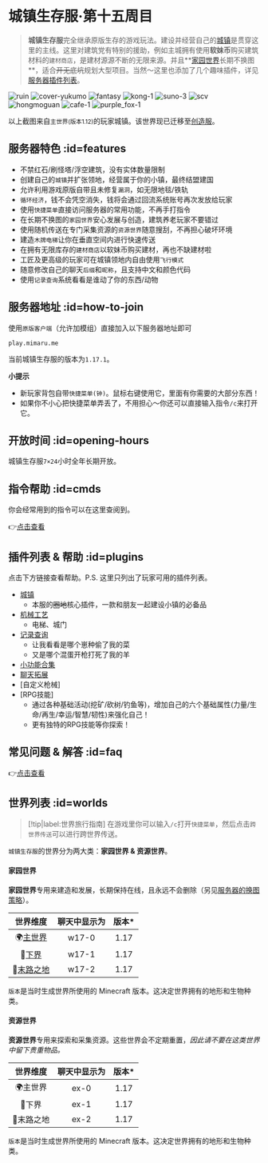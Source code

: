 # 城镇生存服·第十五周目



> **城镇生存服**完全继承原版生存的游戏玩法。建设并经营自己的[城镇](/plugins/towny.md)是贯穿这里的主线。这里对建筑党有特别的援助，例如主城拥有使用**软妹币**购买建筑材料的`建材商店`，是建材源源不断的无限来源。并且**[家园世界](#home_worlds)长期不换图**，适合~~开无底坑~~规划大型项目。当然～这里也添加了几个趣味插件，详见[服务器插件列表](#plugins)。

![ruin](https://mimaru-jp.oss-ap-northeast-1.aliyuncs.com/images/ruin.jpg ':class=img-small')
![cover-yukumo](https://mimaru-jp.oss-ap-northeast-1.aliyuncs.com/images/cover-yukumo-fixed.jpg ':class=img-small')
![fantasy](https://mimaru-jp.oss-ap-northeast-1.aliyuncs.com/images/fantasy.jpg ':class=img-small')
![kong-1](https://mimaru-jp.oss-ap-northeast-1.aliyuncs.com/images/kong-1.jpg ':class=img-small')
![suno-3](https://mimaru-jp.oss-ap-northeast-1.aliyuncs.com/images/suno-3.jpg ':class=img-small')
![scv](https://mimaru-jp.oss-ap-northeast-1.aliyuncs.com/images/scv.jpg ':class=img-small')
![hongmoguan](https://mimaru-jp.oss-ap-northeast-1.aliyuncs.com/images/hongmoguan.jpg ':class=img-small')
![cafe-1](https://mimaru-jp.oss-ap-northeast-1.aliyuncs.com/images/cafe-1.jpg ':class=img-small')
![purple_fox-1](https://mimaru-jp.oss-ap-northeast-1.aliyuncs.com/images/purple-fox-1.jpg ':class=img-small')

以上截图来自`主世界`<small>(版本1.12)</small>的玩家城镇。该世界现已迁移至[创造服](/mc-servers/creative.md)。

## 服务器特色 :id=features

- 不禁红石/刷怪塔/浮空建筑，没有实体数量限制
- 创建自己的`城镇`并扩张领地，经营属于你的小镇，最终结盟建国
- 允许利用游戏原版自带且未修复`漏洞`，如无限地毯/铁轨
- `循环经济`，钱不会凭空消失，钱将会通过回流系统账号再次发放给玩家
- 使用`快捷菜单`直接访问服务器的常用功能，不再手打指令
- 在长期不换图的`家园世界`安心发展与创造，建筑养老玩家不要错过
- 使用随机传送在专门采集资源的`资源世界`随意搜刮，不再担心破坏环境
- 建造`木牌电梯`让你在垂直空间内进行快速传送
- 在拥有无限库存的`建材商店`以软妹币购买建材，再也不缺建材啦
- 工匠及更高级的玩家可在城镇领地内自由使用`飞行模式`
- 随意修改自己的聊天`后缀`和`昵称`，且支持中文和颜色代码
- 使用`记录查询`系统看看是谁动了你的东西/动物

## 服务器地址 :id=how-to-join

使用`原版客户端`（允许加模组）直接加入以下服务器地址即可

    play.mimaru.me

当前城镇生存服的版本为`1.17.1`。

**小提示**

- 新玩家背包自带`快捷菜单(钟)`。<kbd>鼠标右键</kbd>使用它，里面有你需要的大部分东西！
- 如果你不小心把快捷菜单弄丢了，不用担心～你还可以直接输入指令`/c`来打开它。

## 开放时间 :id=opening-hours

城镇生存服`7×24`小时全年长期开放。

## 指令帮助 :id=cmds

你会经常用到的指令可以在这里查阅到。

👉[点击查看](/navbar/cmds/survival.md)

## 插件列表 & 帮助 :id=plugins

点击下方链接查看帮助。P.S. 这里只列出了玩家可用的插件列表。
 
- [城镇](/plugins/towny.md)
    - 本服的~~圈地~~核心插件，一款和朋友一起建设小镇的必备品
- [机械工艺](/plugins/craftbook.md)
    - 电梯、城门
- [记录查询](/plugins/logblock.md)
    - 让我看看是哪个崽种偷了我的菜
    - 又是哪个混蛋开枪打死了我的羊
- [小功能合集](/plugins/nu.md)
- [聊天拓展](/plugins/chatutil.md)
- [自定义枪械]
- [RPG技能]
    - 通过各种基础活动(挖矿/砍树/钓鱼等)，增加自己的六个基础属性(力量/生命/再生/幸运/智慧/韧性)来强化自己！
    - 更有独特的RPG技能等你探索！

## 常见问题 & 解答 :id=faq

👉[点击查看](/mc-servers/survival/faq.md)

## 世界列表 :id=worlds

> [!tip|label:世界旅行指南]
> 在游戏里你可以输入`/c`打开`快捷菜单`，然后点击`跨世界传送`可以进行跨世界传送。

`城镇生存服`的世界分为两大类：**家园世界 & 资源世界**。

<!-- tabs:start -->

#### **家园世界**

<i class="fas fa-house-user"></i>**家园世界**专用来建造和发展，长期保持在线，且永远不会删除（另见[服务器的换图策略](/welcome/faq.md#save-policy)）。

|         世界维度         | 聊天中显示为 | 版本*  |
| :----------------------: | :----------: | :---: |
| 🌍[主世界][the_overworld] |    w17-0     | 1.17  |
|   👹[下界][the_nether]    |    w17-1     | 1.17  |
|   🌃[末路之地][the_end]   |    w17-2     | 1.17  |

`版本`是当时生成世界所使用的 Minecraft 版本。这决定世界拥有的地形和生物种类。

#### **资源世界**

<i class="fas fa-tree"></i>**资源世界**专用来探索和采集资源。这些世界会不定期重置，<em>因此请不要在这类世界中留下贵重物品。</em>

| 世界维度  | 聊天中显示为 | 版本*  |
| :-------: | :----------: | :---: |
|  🌍主世界  |     ex-0     | 1.17  |
|   👹下界   |     ex-1     | 1.17  |
| 🌃末路之地 |     ex-2     | 1.17  |

`版本`是当时生成世界所使用的 Minecraft 版本。这决定世界拥有的地形和生物种类。

<!-- tabs:end -->

[the_overworld]: https://minecraft-zh.gamepedia.com/%E4%B8%BB%E4%B8%96%E7%95%8C
[the_nether]: https://minecraft-zh.gamepedia.com/%E4%B8%8B%E7%95%8C
[the_end]: https://minecraft-zh.gamepedia.com/%E6%9C%AB%E8%B7%AF%E4%B9%8B%E5%9C%B0
[superflat]: https://minecraft-zh.gamepedia.com/%E8%B6%85%E5%B9%B3%E5%9D%A6%E4%B8%96%E7%95%8C
[bbs]: http://bbs.mimaru.me/
